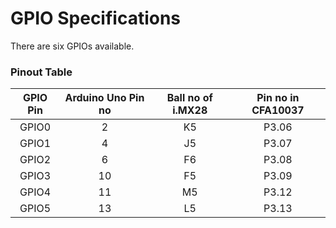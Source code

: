 # GPIO Specifications


There are six GPIOs available.

### Pinout Table

| GPIO Pin | Arduino Uno Pin no | Ball no of i.MX28 | Pin no in CFA10037 |
| :--:   | :--: | :--: |  :--: |
| GPIO0  |  2   |  K5  | P3.06 |
| GPIO1  |  4   |  J5  | P3.07 |
| GPIO2  |  6   |  F6  | P3.08 |
| GPIO3  |  10  |  F5  | P3.09 |
| GPIO4  |  11  |  M5  | P3.12 |
| GPIO5  |  13  |  L5  | P3.13 |

